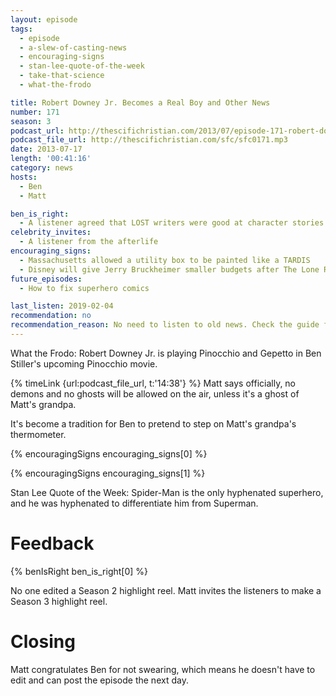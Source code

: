 ```yaml
---
layout: episode
tags:
  - episode
  - a-slew-of-casting-news
  - encouraging-signs
  - stan-lee-quote-of-the-week
  - take-that-science
  - what-the-frodo

title: Robert Downey Jr. Becomes a Real Boy and Other News
number: 171
season: 3
podcast_url: http://thescifichristian.com/2013/07/episode-171-robert-downey-jr-becomes-a-real-boy-and-other-news/
podcast_file_url: http://thescifichristian.com/sfc/sfc0171.mp3
date: 2013-07-17
length: '00:41:16'
category: news
hosts:
  - Ben
  - Matt

ben_is_right:
  - A listener agreed that LOST writers were good at character stories but not mystery
celebrity_invites: 
  - A listener from the afterlife
encouraging_signs:
  - Massachusetts allowed a utility box to be painted like a TARDIS
  - Disney will give Jerry Bruckheimer smaller budgets after The Lone Ranger bombed
future_episodes:
  - How to fix superhero comics

last_listen: 2019-02-04
recommendation: no
recommendation_reason: No need to listen to old news. Check the guide for what's interesting in hindsight.
---
```

What the Frodo: Robert Downey Jr. is playing Pinocchio and Gepetto in Ben Stiller's upcoming Pinocchio movie. 

{% timeLink {url:podcast_file_url, t:'14:38'} %} Matt says officially, no demons and no ghosts will be allowed on the air, unless it's a ghost of Matt's grandpa.

It's become a tradition for Ben to pretend to step on Matt's grandpa's thermometer. 

{% encouragingSigns encouraging_signs[0] %}

{% encouragingSigns encouraging_signs[1] %}

Stan Lee Quote of the Week: Spider-Man is the only hyphenated superhero, and he was hyphenated to differentiate him from Superman.



# Feedback 

{% benIsRight ben_is_right[0] %}

No one edited a Season 2 highlight reel. Matt invites the listeners to make a Season 3 highlight reel.



# Closing

Matt congratulates Ben for not swearing, which means he doesn't have to edit and can post the episode the next day.
